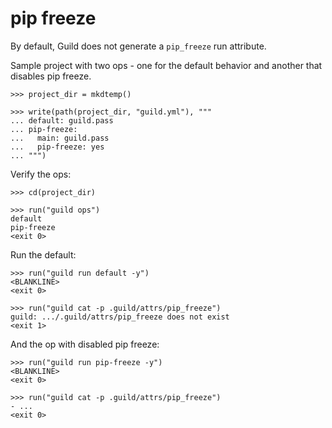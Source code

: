 # pip freeze

By default, Guild does not generate a `pip_freeze` run attribute.

Sample project with two ops - one for the default behavior and another
that disables pip freeze.

    >>> project_dir = mkdtemp()

    >>> write(path(project_dir, "guild.yml"), """
    ... default: guild.pass
    ... pip-freeze:
    ...   main: guild.pass
    ...   pip-freeze: yes
    ... """)

Verify the ops:

    >>> cd(project_dir)

    >>> run("guild ops")
    default
    pip-freeze
    <exit 0>

Run the default:

    >>> run("guild run default -y")
    <BLANKLINE>
    <exit 0>

    >>> run("guild cat -p .guild/attrs/pip_freeze")
    guild: .../.guild/attrs/pip_freeze does not exist
    <exit 1>

And the op with disabled pip freeze:

    >>> run("guild run pip-freeze -y")
    <BLANKLINE>
    <exit 0>

    >>> run("guild cat -p .guild/attrs/pip_freeze")
    - ...
    <exit 0>
